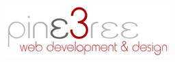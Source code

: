 

<img src="./img/pine3ree-logo.png" alt="pine3ree - web development &amp;design" style="display:block;margin:3rem auto;">
